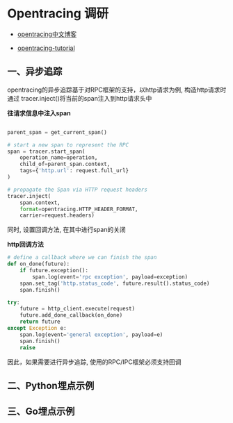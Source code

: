 # Opentracing 调研


- [opentracing中文博客](https://wu-sheng.gitbooks.io/opentracing-io/content/pages/instrumentation/common-use-cases.html)

- [opentracing-tutorial](https://github.com/yurishkuro/opentracing-tutorial)

## 一、异步追踪

opentracing的异步追踪基于对RPC框架的支持，以http请求为例, 构造http请求时通过 tracer.inject()将当前的span注入到http请求头中

**往请求信息中注入span**

```python

parent_span = get_current_span()

# start a new span to represent the RPC
span = tracer.start_span(
    operation_name=operation,
    child_of=parent_span.context,
    tags={'http.url': request.full_url}
)

# propagate the Span via HTTP request headers
tracer.inject(
    span.context,
    format=opentracing.HTTP_HEADER_FORMAT,
    carrier=request.headers)

```

同时, 设置回调方法, 在其中进行span的关闭

**http回调方法**

```python
# define a callback where we can finish the span
def on_done(future):
    if future.exception():
        span.log(event='rpc exception', payload=exception)
    span.set_tag('http.status_code', future.result().status_code)
    span.finish()

try:
    future = http_client.execute(request)
    future.add_done_callback(on_done)
    return future
except Exception e:
    span.log(event='general exception', payload=e)
    span.finish()
    raise
```

因此，如果需要进行异步追踪, 使用的RPC/IPC框架必须支持回调


## 二、Python埋点示例


## 三、Go埋点示例






